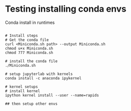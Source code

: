 # Testing installing conda envs

Conda install in runtimes

```{bash}

# Install steps
# Get the conda file
curl <Miniconda.sh path> --output Miniconda.sh
chmod u+x Miniconda.sh
chmod 777 Miniconda.sh

# install the conda file
./Miniconda.sh

# setup jupyterlab with kernels
conda install -c anaconda ipykernel

# kernel setups
# install kernel 
ipython kernel install --user --name=rapids

## then setup other envs


```
